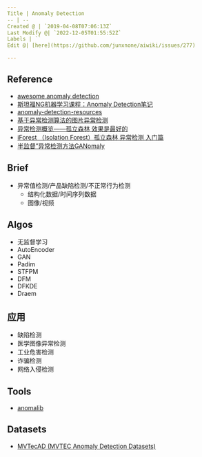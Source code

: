```yaml
---
Title | Anomaly Detection
-- | --
Created @ | `2019-04-08T07:06:13Z`
Last Modify @| `2022-12-05T01:55:52Z`
Labels | ``
Edit @| [here](https://github.com/junxnone/aiwiki/issues/277)

---
```

## Reference

- [awesome anomaly detection](https://github.com/hoya012/awesome-anomaly-detection)
- [斯坦福NG机器学习课程：Anomaly Detection笔记](https://www.cnblogs.com/mfrbuaa/p/5219885.html)
- [anomaly-detection-resources](https://github.com/yzhao062/anomaly-detection-resources) 
- [基于异常检测算法的图片异常检测](https://zhuanlan.zhihu.com/p/45266398)
- [异常检测概览——孤立森林 效果是最好的](https://www.cnblogs.com/bonelee/p/7776711.html)
- [iForest （Isolation Forest）孤立森林 异常检测 入门篇](https://www.jianshu.com/p/5af3c66e0410)
- [半监督”异常检测方法GANomaly](https://zhuanlan.zhihu.com/p/47832951) 

## Brief
- 异常值检测/产品缺陷检测/不正常行为检测
  - 结构化数据/时间序列数据
  - 图像/视频

## Algos

- 无监督学习
- AutoEncoder
- GAN
- Padim
- STFPM
- DFM
- DFKDE
- Draem



## 应用
- 缺陷检测
- 医学图像异常检测
- 工业危害检测
- 诈骗检测
- 网络入侵检测

## Tools
- [anomalib](https://github.com/openvinotoolkit/anomalib)

## Datasets
- [MVTecAD (MVTEC Anomaly Detection Datasets)](https://www.mvtec.com/company/research/datasets/mvtec-ad/)


